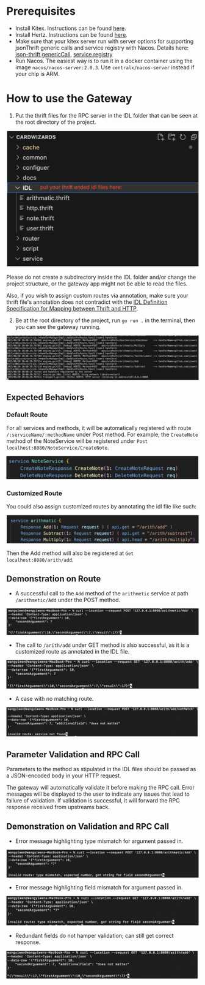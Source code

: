# Prerequisites
- Install Kitex. Instructions can be found [here](https://github.com/cloudwego/kitex).
- Install Hertz. Instructions can be found [here](https://github.com/cloudwego/hertz).
- Make sure that your kitex server run with server options for supporting jsonThrift generic calls and service registry with Nacos. Details here: [json-thrift genericCall](https://www.cloudwego.io/docs/kitex/tutorials/advanced-feature/generic-call), [service registry](https://github.com/kitex-contrib/registry-nacos)
- Run Nacos. The easiest way is to run it in a docker container using the image `nacos/nacos-server:2.0.3`. Use `centralx/nacos-server` instead if your chip is ARM.

# How to use the Gateway
1. Put the thrift files for the RPC server in the IDL folder that can be seen at the root directory of the project.

![Image 1](../images/image%201.png)

Please do not create a subdirectory inside the IDL folder and/or change the project structure, or the gateway app might not be able to read the files. 

Also, if you wish to assign custom routes via annotation, make sure your thrift file's annotation does not contradict with the [IDL Definition Specification for Mapping between Thrift and HTTP](https://www.cloudwego.io/docs/kitex/tutorials/advanced-feature/generic-call/thrift_idl_annotation_standards/).


2. Be at the root directory of the project, run `go run .` in the terminal, then you can see the gateway running.

![Image 2](../images/image%202.png)


## Expected Behaviors
### Default Route
For all services and methods, it will be automatically registered with route `/:serviceName/:methodName` under Post method. 
For example, the `CreateNote` method of the NoteService will be registered under `Post localhost:8080/NoteService/CreateNote`.

![Image 3](../images/image%203.png)


### Customized Route
You could also assign customized routes by annotating the idl file like such:

![Image 4](../images/image%204.png)

Then the Add method will also be registered at `Get localhost:8080/arith/add`.

## Demonstration on Route
- A successful call to the `Add` method of the `arithmetic` service at path `/arithmetic/Add` under the POST method.
  
![Image 5](../images/image%205.png)

- The call to `/arith/add` under GET method is also successful, as it is a customized route as annotated in the IDL file.
  
![Image 7](../images/image%207.png)

- A case with no matching route.
 
 ![Image 6](../images/image%206.png)


## Parameter Validation and RPC Call
Parameters to the method as stipulated in the IDL files should be passed as a JSON-encoded body in your HTTP request.

The gateway will automatically validate it before making the RPC call. Error messages will be displayed to the user to indicate any issues that lead to failure of validation. If validation is successful, it will forward the RPC response received from upstreams back.

## Demonstration on Validation and RPC Call
- Error message highlighting type mismatch for argument passed in.

![Image 8](../images/image%208.png)

- Error message highlighting field mismatch for argument passed in.

![Image 9](../images/image%209.png)

- Redundant fields do not hamper validation; can still get correct response.

![Image 10](../images/image%2010.png)



